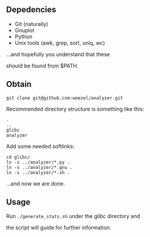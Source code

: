 ## Depedencies
* Git (naturally)
* Gnuplot
* Python
* Unix tools (awk, grep, sort, uniq, wc)

...and hopefully you understand that these

should be found from $PATH.


## Obtain

	git clone git@github.com:weezel/analyzer.git

Recommended directory structure is something like this:

	.
	..
	glibc
	analyzer

Add some needed softlinks:

	cd glibc/
	ln -s ../analyzer/*.py .
	ln -s ../analyzer/*.gnu .
	ln -s ../analyzer/*.sh .

...and now we are done.

## Usage
Run `./generate_stats.sh` under the glibc directory and

the script will guide for further information.

